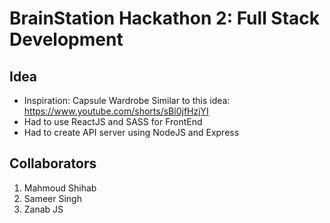 # BrainStation Hackathon 2: Full Stack Development

## Idea
- Inspiration: Capsule Wardrobe
Similar to this idea: https://www.youtube.com/shorts/sBl0jfHzjYI
- Had to use ReactJS and SASS for FrontEnd
- Had to create API server using NodeJS and Express

## Collaborators
1. Mahmoud Shihab
2. Sameer Singh
3. Zanab JS
